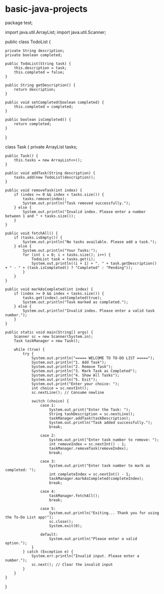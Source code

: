 # basic-java-projects
 package test;

import java.util.ArrayList;
import java.util.Scanner;

public class TodoList {

    private String description;
    private boolean completed;

    public TodoList(String task) {
        this.description = task;
        this.completed = false;
    }

    public String getDescription() {
        return description;
    }

    public void setCompleted(boolean completed) {
        this.completed = completed;
    }

    public boolean isCompleted() {
        return completed;
    }
}

class Task {
    private ArrayList<TodoList> tasks;

    public Task() {
        this.tasks = new ArrayList<>();
    }

    public void addTask(String description) {
        tasks.add(new TodoList(description));
    }

    public void removeTask(int index) {
        if (index >= 0 && index < tasks.size()) {
            tasks.remove(index);
            System.out.println("Task removed successfully.");
        } else {
            System.out.println("Invalid index. Please enter a number between 1 and " + tasks.size());
        }
    }

    public void fetchAll() {
        if (tasks.isEmpty()) {
            System.out.println("No tasks available. Please add a task.");
        } else {
            System.out.println("Your Tasks:");
            for (int i = 0; i < tasks.size(); i++) {
                TodoList task = tasks.get(i);
                System.out.println((i + 1) + ". " + task.getDescription() + " - " + (task.isCompleted() ? "Completed" : "Pending"));
            }
        }
    }

    public void markAsCompleted(int index) {
        if (index >= 0 && index < tasks.size()) {
            tasks.get(index).setCompleted(true);
            System.out.println("Task marked as completed.");
        } else {
            System.out.println("Invalid index. Please enter a valid task number.");
        }
    }

    public static void main(String[] args) {
        Scanner sc = new Scanner(System.in);
        Task taskManager = new Task();

        while (true) {
            try {
                System.out.println("===== WELCOME TO TO-DO LIST =====");
                System.out.println("1. Add Task");
                System.out.println("2. Remove Task");
                System.out.println("3. Mark Task as Completed");
                System.out.println("4. Show All Tasks");
                System.out.println("5. Exit");
                System.out.print("Enter your choice: ");
                int choice = sc.nextInt();
                sc.nextLine(); // Consume newline

                switch (choice) {
                    case 1:
                        System.out.print("Enter the Task: ");
                        String taskDescription = sc.nextLine();
                        taskManager.addTask(taskDescription);
                        System.out.println("Task added successfully.");
                        break;

                    case 2:
                        System.out.print("Enter task number to remove: ");
                        int removeIndex = sc.nextInt() - 1;
                        taskManager.removeTask(removeIndex);
                        break;

                    case 3:
                        System.out.print("Enter task number to mark as completed: ");
                        int completeIndex = sc.nextInt() - 1;
                        taskManager.markAsCompleted(completeIndex);
                        break;

                    case 4:
                        taskManager.fetchAll();
                        break;

                    case 5:
                        System.out.println("Exiting... Thank you for using the To-Do List app!");
                        sc.close();
                        System.exit(0);

                    default:
                        System.out.println("Please enter a valid option.");
                }
            } catch (Exception e) {
                System.err.println("Invalid input. Please enter a number.");
                sc.next(); // Clear the invalid input
            }
        }
    }
}

